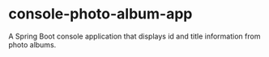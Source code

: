 # console-photo-album-app
A Spring Boot console application that displays id and title information from photo albums.
